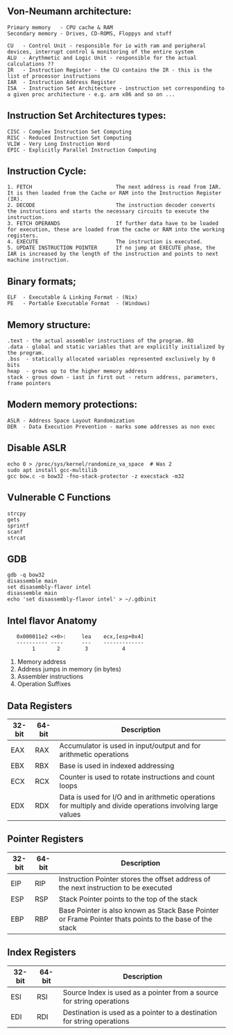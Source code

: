 ## Von-Neumann architecture:
```
Primary memory   - CPU cache & RAM
Secondary memory - Drives, CD-ROMS, Floppys and stuff

CU   - Control Unit - responsible for io with ram and peripheral devices, interrupt control & monitoring of the entire system
ALU  - Arythmetic and Logic Unit - responsible for the actual calculations ?? 
IR   - Instruction Register - the CU contains the IR - this is the list of processor instructions
IAR  - Instruction Address Register
ISA  - Instruction Set Architecture - instruction set corresponding to a given proc architecture - e.g. arm x86 and so on ... 
```

## Instruction Set Architectures types: 
```
CISC - Complex Instruction Set Computing
RISC - Reduced Instruction Set Computing
VLIW - Very Long Instruction Word
EPIC - Explicitly Parallel Instruction Computing
```

## Instruction Cycle:
```
1. FETCH                           The next address is read from IAR. It is then loaded from the Cache or RAM into the Instruction Register (IR).
2. DECODE                          The instruction decoder converts the instructions and starts the necessary circuits to execute the instruction.
3. FETCH OPERANDS                  If further data have to be loaded for execution, these are loaded from the cache or RAM into the working registers.
4. EXECUTE                         The instruction is executed. 
5. UPDATE INSTRUCTION POINTER      If no jump at EXECUTE phase, the IAR is increased by the length of the instruction and points to next machine instruction.
```

## Binary formats;
```
ELF  - Executable & Linking Format - (Nix)
PE   - Portable Executable Format  - (Windows)
```

## Memory structure:
```
.text - the actual assembler instructions of the program. RO
.data - global and static variables that are explicitly initialized by the program.
.bss  - statically allocated variables represented exclusively by 0 bits
heap  - grows up to the higher memory address
stack - grous down - iast in first out - return address, parameters, frame pointers
```

## Modern memory protections:
```
ASLR - Address Space Layout Randomization
DER  - Data Execution Prevention - marks some addresses as non exec
```

## Disable ASLR
```
echo 0 > /proc/sys/kernel/randomize_va_space  # Was 2
sudo apt install gcc-multilib
gcc bow.c -o bow32 -fno-stack-protector -z execstack -m32
```

## Vulnerable C Functions 
```
strcpy
gets
sprintf
scanf
strcat
```

## GDB
```
gdb -q bow32
disassemble main
set disasembly-flavor intel
disassemble main
echo 'set disassembly-flavor intel' > ~/.gdbinit
```

## Intel flavor Anatomy 
```
   0x000011e2 <+0>:     lea    ecx,[esp+0x4]
   ---------- ----      ---    -------------
        1       2        3           4
```

1. Memory address 
2. Address jumps in memory (in bytes)
3. Assembler instructions 
4. Operation Suffixes 

## Data Registers
|32-bit  |64-bit |Description|
|--------|-------|-----------|
|EAX     |RAX    |Accumulator is used in input/output and for arithmetic operations|
|EBX     |RBX    |Base is used in indexed addressing|
|ECX     |RCX    |Counter is used to rotate instructions and count loops|
|EDX     |RDX    |Data is used for I/O and in arithmetic operations for multiply and divide operations involving large values|

## Pointer Registers
|32-bit  |64-bit |Description|
|--------|-------|-----------|
|EIP     |RIP    |Instruction Pointer stores the offset address of the next instruction to be executed|
|ESP     |RSP    |Stack Pointer points to the top of the stack|
|EBP     |RBP    |Base Pointer is also known as Stack Base Pointer or Frame Pointer thats points to the base of the stack|

## Index Registers
|32-bit  |64-bit |Description|
|--------|-------|-----------|
|ESI     |RSI    |Source Index is used as a pointer from a source for string operations|
|EDI     |RDI    |Destination is used as a pointer to a destination for string operations|

